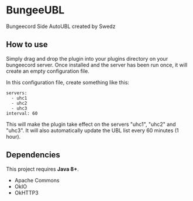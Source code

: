 # BungeeUBL
Bungeecord Side AutoUBL created by Swedz

## How to use
Simply drag and drop the plugin into your plugins directory on your bungeecord server. Once installed and the server has been run once, it will create an empty configuration file.

In this configuration file, create something like this:
```
servers:
  - uhc1
  - uhc2
  - uhc3
interval: 60
```
This will make the plugin take effect on the servers "uhc1", "uhc2" and "uhc3". It will also automatically update the UBL list every 60 minutes (1 hour).

## Dependencies
This project requires **Java 8+**.
- Apache Commons
- OkIO
- OkHTTP3
